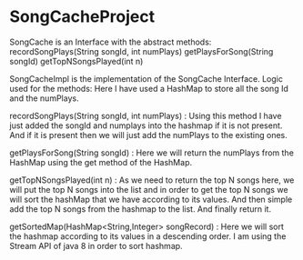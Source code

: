 # SongCacheProject

SongCache is an Interface with the abstract methods:
  recordSongPlays(String songId, int numPlays)
  getPlaysForSong(String songId)
  getTopNSongsPlayed(int n)
 
SongCacheImpl is the implementation of the SongCache Interface. Logic used for the methods:
  Here I have used a HashMap to store all the song Id and the numPlays.
  
  recordSongPlays(String songId, int numPlays) : Using this method I have just added the songId and numplays into the hashmap if it is not present. And if it is present then we will just add the numPlays to the existing ones.
  
  getPlaysForSong(String songId) : Here we will return the numPlays from the HashMap using the get method of the HashMap.
  
  getTopNSongsPlayed(int n) : As we need to return the top N songs here, we will put the top N songs into the list and in order to get the top N songs we will sort the hashMap that we have according to its values. And then simple add the top N songs from the hashmap to the list. And finally return it.
  
  getSortedMap(HashMap<String,Integer> songRecord) : Here we will sort the hashmap according to its values in a descending order. I am using the Stream API of java 8 in order to sort hashmap.
